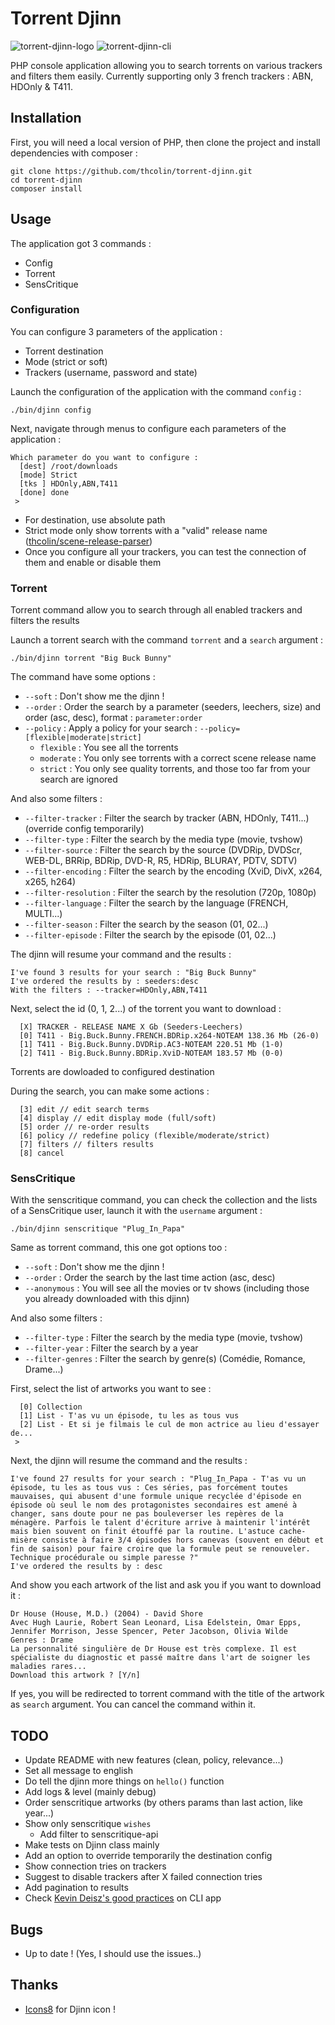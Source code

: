 # Torrent Djinn

![torrent-djinn-logo](http://i.imgur.com/ZurEmq9.png)
![torrent-djinn-cli](http://i.imgur.com/4Us2D74.png)

PHP console application allowing you to search torrents on various trackers and filters them easily. Currently supporting only 3 french trackers : ABN, HDOnly & T411.

## Installation
First, you will need a local version of PHP, then clone the project and install dependencies with composer :
```
git clone https://github.com/thcolin/torrent-djinn.git
cd torrent-djinn
composer install
```

## Usage
The application got 3 commands :
- Config
- Torrent
- SensCritique

### Configuration
You can configure 3 parameters of the application :
- Torrent destination
- Mode (strict or soft)
- Trackers (username, password and state)

Launch the configuration of the application with the command ```config``` :
```
./bin/djinn config
```

Next, navigate through menus to configure each parameters of the application :
```
Which parameter do you want to configure :
  [dest] /root/downloads
  [mode] Strict
  [tks ] HDOnly,ABN,T411
  [done] done
 >
```

- For destination, use absolute path
- Strict mode only show torrents with a "valid" release name ([thcolin/scene-release-parser](https://github.com/thcolin/scene-release-parser))
- Once you configure all your trackers, you can test the connection of them and enable or disable them

### Torrent
Torrent command allow you to search through all enabled trackers and filters the results

Launch a torrent search with the command ```torrent``` and a ```search``` argument :
```
./bin/djinn torrent "Big Buck Bunny"
```

The command have some options :
- ```--soft``` : Don't show me the djinn !
- ```--order``` : Order the search by a parameter (seeders, leechers, size) and order (asc, desc), format : ```parameter:order```
- ```--policy``` : Apply a policy for your search : ```--policy=[flexible|moderate|strict]```
  - ```flexible``` : You see all the torrents
  - ```moderate``` : You only see torrents with a correct scene release name
  - ```strict``` : You only see quality torrents, and those too far from your search are ignored

And also some filters :
- ```--filter-tracker``` : Filter the search by tracker (ABN, HDOnly, T411...) (override config temporarily)
- ```--filter-type``` : Filter the search by the media type (movie, tvshow)
- ```--filter-source``` : Filter the search by the source (DVDRip, DVDScr, WEB-DL, BRRip, BDRip, DVD-R, R5, HDRip, BLURAY, PDTV, SDTV)
- ```--filter-encoding``` : Filter the search by the encoding (XviD, DivX, x264, x265, h264)
- ```--filter-resolution``` : Filter the search by the resolution (720p, 1080p)
- ```--filter-language``` : Filter the search by the language (FRENCH, MULTI...)
- ```--filter-season``` : Filter the search by the season (01, 02...)
- ```--filter-episode``` : Filter the search by the episode (01, 02...)

The djinn will resume your command and the results :
```
I've found 3 results for your search : "Big Buck Bunny"
I've ordered the results by : seeders:desc
With the filters : --tracker=HDOnly,ABN,T411
```

Next, select the id (0, 1, 2...) of the torrent you want to download :
```
  [X] TRACKER - RELEASE NAME X Gb (Seeders-Leechers)
  [0] T411 - Big.Buck.Bunny.FRENCH.BDRip.x264-NOTEAM 138.36 Mb (26-0)
  [1] T411 - Big.Buck.Bunny.DVDRip.AC3-NOTEAM 220.51 Mb (1-0)
  [2] T411 - Big.Buck.Bunny.BDRip.XviD-NOTEAM 183.57 Mb (0-0)
```
Torrents are dowloaded to configured destination

During the search, you can make some actions :
```
  [3] edit // edit search terms
  [4] display // edit display mode (full/soft)
  [5] order // re-order results
  [6] policy // redefine policy (flexible/moderate/strict)
  [7] filters // filters results
  [8] cancel
```

### SensCritique
With the senscritique command, you can check the collection and the lists of a SensCritique user, launch it with the ```username``` argument :
```
./bin/djinn senscritique "Plug_In_Papa"
```

Same as torrent command, this one got options too :
- ```--soft``` : Don't show me the djinn !
- ```--order``` : Order the search by the last time action (asc, desc)
- ```--anonymous``` : You will see all the movies or tv shows (including those you already downloaded with this djinn)

And also some filters :
- ```--filter-type``` : Filter the search by the media type (movie, tvshow)
- ```--filter-year``` : Filter the search by a year
- ```--filter-genres``` : Filter the search by genre(s) (Comédie, Romance, Drame...)

First, select the list of artworks you want to see :
```
  [0] Collection
  [1] List - T'as vu un épisode, tu les as tous vus
  [2] List - Et si je filmais le cul de mon actrice au lieu d'essayer de...
 >
```

Next, the djinn will resume the command and the results :
```
I've found 27 results for your search : "Plug_In_Papa - T'as vu un épisode, tu les as tous vus : Ces séries, pas forcément toutes mauvaises, qui abusent d'une formule unique recyclée d'épisode en épisode où seul le nom des protagonistes secondaires est amené à changer, sans doute pour ne pas bouleverser les repères de la ménagère. Parfois le talent d'écriture arrive à maintenir l'intérêt mais bien souvent on finit étouffé par la routine. L'astuce cache-misère consiste à faire 3/4 épisodes hors canevas (souvent en début et fin de saison) pour faire croire que la formule peut se renouveler. Technique procédurale ou simple paresse ?"
I've ordered the results by : desc
```

And show you each artwork of the list and ask you if you want to download it :
```
Dr House (House, M.D.) (2004) - David Shore
Avec Hugh Laurie, Robert Sean Leonard, Lisa Edelstein, Omar Epps, Jennifer Morrison, Jesse Spencer, Peter Jacobson, Olivia Wilde
Genres : Drame
La personnalité singulière de Dr House est très complexe. Il est spécialiste du diagnostic et passé maître dans l'art de soigner les maladies rares...
Download this artwork ? [Y/n]
```
If yes, you will be redirected to torrent command with the title of the artwork as ```search``` argument. You can cancel the command within it.

## TODO
* Update README with new features (clean, policy, relevance...)
* Set all message to english
* Do tell the djinn more things on `hello()` function
* Add logs & level (mainly debug)
* Order senscritique artworks (by others params than last action, like year...)
* Show only senscritique `wishes`
  * Add filter to senscritique-api
* Make tests on Djinn class mainly
* Add an option to override temporarily the destination config
* Show connection tries on trackers
* Suggest to disable trackers after X failed connection tries
* Add pagination to results
* Check [Kevin Deisz's good practices](http://eng.localytics.com/exploring-cli-best-practices/) on CLI app

## Bugs
* Up to date ! (Yes, I should use the issues..)

## Thanks
* [Icons8](https://icons8.com/) for Djinn icon !
